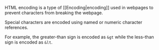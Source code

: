 HTML encoding is a type of [[Encoding|encoding]] used in webpages to prevent characters from breaking the webpage.

Special characters are encoded using named or numeric character references.

For example, the greater-than sign is encoded as `&gt` while the less-than sign is encoded as `&lt`.